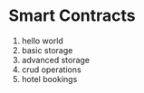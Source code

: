 # Smart Contracts

1) hello world 
2) basic storage 
3) advanced storage
4) crud operations
5) hotel bookings

